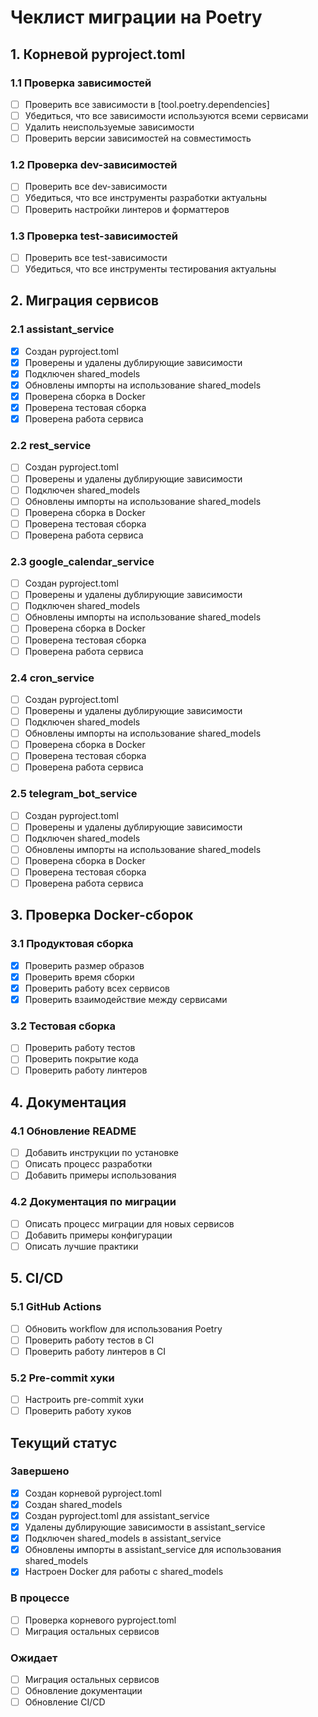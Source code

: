 # Чеклист миграции на Poetry

## 1. Корневой pyproject.toml

### 1.1 Проверка зависимостей
- [ ] Проверить все зависимости в [tool.poetry.dependencies]
- [ ] Убедиться, что все зависимости используются всеми сервисами
- [ ] Удалить неиспользуемые зависимости
- [ ] Проверить версии зависимостей на совместимость

### 1.2 Проверка dev-зависимостей
- [ ] Проверить все dev-зависимости
- [ ] Убедиться, что все инструменты разработки актуальны
- [ ] Проверить настройки линтеров и форматтеров

### 1.3 Проверка test-зависимостей
- [ ] Проверить все test-зависимости
- [ ] Убедиться, что все инструменты тестирования актуальны

## 2. Миграция сервисов

### 2.1 assistant_service
- [x] Создан pyproject.toml
- [x] Проверены и удалены дублирующие зависимости
- [x] Подключен shared_models
- [x] Обновлены импорты на использование shared_models
- [x] Проверена сборка в Docker
- [x] Проверена тестовая сборка
- [x] Проверена работа сервиса

### 2.2 rest_service
- [ ] Создан pyproject.toml
- [ ] Проверены и удалены дублирующие зависимости
- [ ] Подключен shared_models
- [ ] Обновлены импорты на использование shared_models
- [ ] Проверена сборка в Docker
- [ ] Проверена тестовая сборка
- [ ] Проверена работа сервиса

### 2.3 google_calendar_service
- [ ] Создан pyproject.toml
- [ ] Проверены и удалены дублирующие зависимости
- [ ] Подключен shared_models
- [ ] Обновлены импорты на использование shared_models
- [ ] Проверена сборка в Docker
- [ ] Проверена тестовая сборка
- [ ] Проверена работа сервиса

### 2.4 cron_service
- [ ] Создан pyproject.toml
- [ ] Проверены и удалены дублирующие зависимости
- [ ] Подключен shared_models
- [ ] Обновлены импорты на использование shared_models
- [ ] Проверена сборка в Docker
- [ ] Проверена тестовая сборка
- [ ] Проверена работа сервиса

### 2.5 telegram_bot_service
- [ ] Создан pyproject.toml
- [ ] Проверены и удалены дублирующие зависимости
- [ ] Подключен shared_models
- [ ] Обновлены импорты на использование shared_models
- [ ] Проверена сборка в Docker
- [ ] Проверена тестовая сборка
- [ ] Проверена работа сервиса

## 3. Проверка Docker-сборок

### 3.1 Продуктовая сборка
- [x] Проверить размер образов
- [x] Проверить время сборки
- [x] Проверить работу всех сервисов
- [x] Проверить взаимодействие между сервисами

### 3.2 Тестовая сборка
- [ ] Проверить работу тестов
- [ ] Проверить покрытие кода
- [ ] Проверить работу линтеров

## 4. Документация

### 4.1 Обновление README
- [ ] Добавить инструкции по установке
- [ ] Описать процесс разработки
- [ ] Добавить примеры использования

### 4.2 Документация по миграции
- [ ] Описать процесс миграции для новых сервисов
- [ ] Добавить примеры конфигурации
- [ ] Описать лучшие практики

## 5. CI/CD

### 5.1 GitHub Actions
- [ ] Обновить workflow для использования Poetry
- [ ] Проверить работу тестов в CI
- [ ] Проверить работу линтеров в CI

### 5.2 Pre-commit хуки
- [ ] Настроить pre-commit хуки
- [ ] Проверить работу хуков

## Текущий статус

### Завершено
- [x] Создан корневой pyproject.toml
- [x] Создан shared_models
- [x] Создан pyproject.toml для assistant_service
- [x] Удалены дублирующие зависимости в assistant_service
- [x] Подключен shared_models в assistant_service
- [x] Обновлены импорты в assistant_service для использования shared_models
- [x] Настроен Docker для работы с shared_models

### В процессе
- [ ] Проверка корневого pyproject.toml
- [ ] Миграция остальных сервисов

### Ожидает
- [ ] Миграция остальных сервисов
- [ ] Обновление документации
- [ ] Обновление CI/CD 
